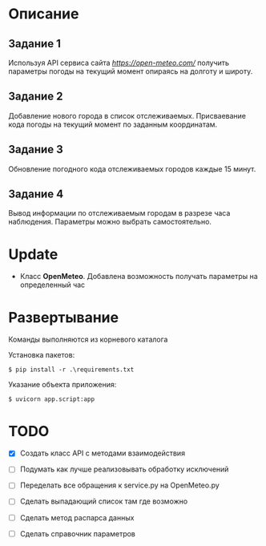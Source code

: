 # Описание
## Задание 1
Используя API сервиса сайта *https://open-meteo.com/* получить параметры погоды на текущий момент опираясь на долготу и широту.

## Задание 2
Добавление нового города в список отслеживаемых. Присваевание кода погоды на текущий момент по заданным координатам.

## Задание 3
Обновление погодного кода отслеживаемых городов каждые 15 минут.

## Задание 4
Вывод информации по отслеживаемым городам в разрезе часа наблюдения. Параметры можно выбрать самостоятельно.

# Update
- Класс **OpenMeteo**. Добавлена возможность получать параметры на определенный час

# Развертывание
Команды выполняются из корневого каталога 

Установка пакетов:
```
$ pip install -r .\requirements.txt
```

Указание объекта приложения:
```
$ uvicorn app.script:app
```

# TODO

- [x] Создать класс API с методами взаимодействия
- [ ] Подумать как лучше реализовывать обработку исключений
- [ ] Переделать все обращения к service.py на OpenMeteo.py
- [ ] Сделать выпадающий список там где возможно
- [ ] Сделать метод распарса данных
- [ ] Сделать справочник параметров
  

